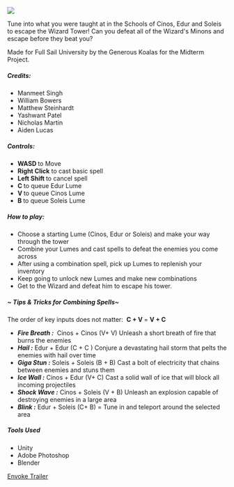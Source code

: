 <img src="https://img.itch.zone/aW1nLzc2MTI4OTUucG5n/original/ZfVGzE.png"><p>Tune into what you were taught at in the Schools of Cinos, Edur and Soleis to escape the Wizard Tower! Can you defeat all of the Wizard's Minons and escape before they beat you?<br></p>
<p>Made for Full Sail University by the Generous Koalas for the Midterm Project.<br></p>
<h5>Credits: </h5>
<ul><li>Manmeet Singh</li><li>William Bowers</li><li>Matthew Steinhardt </li><li>Yashwant Patel </li><li>Nicholas Martin</li><li>Aiden Lucas</li></ul>
<h5><a href="https://discord.com/invite/mBtchvz3Gs" target="_blank" rel="nofollow noopener"></a> <strong></strong>Controls:</h5>
<ul><li><strong>WASD </strong>to Move</li><li><strong>Right Click</strong> to cast basic spell</li><li><strong>Left Shift </strong>to cancel spell</li><li><strong>C&nbsp;</strong>to queue Edur Lume</li><li><strong>V </strong>to queue Cinos Lume</li><li><strong>B </strong>to queue Soleis Lume</li></ul>
<h5>How to play:      </h5>
<ul><li>Choose a starting Lume (Cinos, Edur or Soleis) and make your way through the tower</li><li>Combine your Lumes and cast spells to defeat the enemies you come across </li><li>After using a combination spell, pick up Lumes to replenish your inventory</li><li>Keep going to unlock new Lumes and make new combinations</li><li>Get to the Wizard and defeat him to escape his tower.</li></ul>
<h5>~ Tips & Tricks for Combining Spells~&nbsp;</h5>
<p>
</p>
<p>The order of key inputs does not matter:&nbsp; <strong>C + V </strong>= <strong>V + C</strong><br></p>
<ul><li><strong><em>Fire Breath :</em></strong>&nbsp; Cinos + Cinos (V+ V) Unleash a&nbsp;short breath of&nbsp;fire&nbsp;that burns the enemies &nbsp; </li><li><strong><em>Hail :</em></strong> Edur + Edur (C + C ) Conjure a devastating hail storm that pelts the enemies with hail over time</li><li><strong><em>Giga Stun :</em></strong> Soleis + Soleis (B + B) Cast a bolt of electricity that chains between enemies and stuns them</li><li><strong><em>Ice Wall :</em></strong> Cinos + Edur (V+ C) Cast a solid wall of ice that will block all incoming projectiles</li><li><strong><em>Shock Wave :</em></strong> Cinos + Soleis (V + B) Unleash an explosion capable of destroying enemies in a large area</li><li><strong><em>Blink :</em></strong> Edur + Soleis (C+ B) = Tune in and teleport around the selected area</li></ul>
<h5>Tools Used      </h5>
<ul><li>Unity 
</li><li>Adobe&nbsp;Photoshop</li><li>Blender</li></ul>
<a href="https://youtu.be/Kka2MpftzUA">Envoke Trailer</a>
